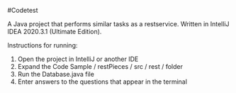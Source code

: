 #Codetest

A Java project that performs similar tasks as a restservice. Written in IntelliJ IDEA 2020.3.1 (Ultimate Edition).

Instructions for running:

1. Open the project in IntelliJ or another IDE
2. Expand the Code Sample / restPieces / src / rest / folder
3. Run the Database.java file
4. Enter answers to the questions that appear in the terminal
